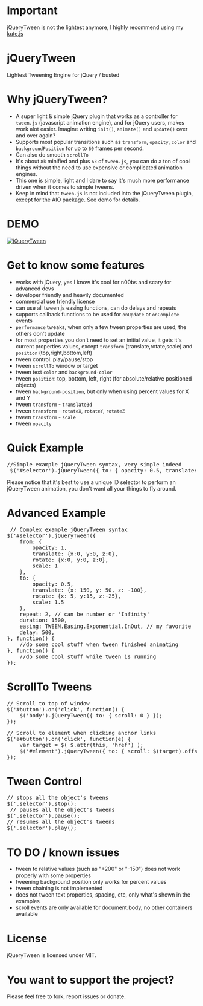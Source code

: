 Important
======
jQueryTween is not the lightest anymore, I highly recommend using my <a href="https://github.com/thednp/kute.js">kute.js</a>

jQueryTween
======
Lightest Tweening Engine for jQuery / busted

Why jQueryTween?
======
* A super light &amp; simple jQuery plugin that works as a controller for <code>tween.js</code> (javascript animation engine), and for jQuery users, makes work alot easier. Imagine writing <code>init()</code>, <code>animate()</code> and <code>update()</code> over and over again?
* Supports most popular transitions such as <code>transform</code>, <code>opacity</code>, <code>color</code> and <code>backgroundPosition</code> for up to <code>60</code> frames per second.
* Can also do smooth <code>scrollTo</code>
* It's about <code>8k</code> minified and plus <code>6k</code> of <code>tween.js</code>, you can do a ton of cool things without the need to use expensive or complicated animation engines.
* This one is simple, light and I dare to say it's much more performance driven when it comes to simple tweens. 
* Keep in mind that <code>tween.js</code> is not included into the jQueryTween plugin, except for the AIO package. See demo for details.

DEMO
======
<a href="http://thednp.github.io/jQueryTween/"><img src="http://thednp.github.io/jQueryTween/assets/img/jQueryTween.png" alt="jQueryTween"></a>


Get to know some features
======
* works with jQuery, yes I know it's cool for n00bs and scary for advanced devs
* developer friendly and heavily documented
* commercial use friendly license
* can use all tween.js easing functions, can do delays and repeats
* supports callback functions to be used for <code>onUpdate</code> or <code>onComplete</code> events
* <code>performance</code> tweaks, when only a few tween properties are used, the others don't update
* for most properties you don't need to set an initial value, it gets it's current properties values, except <code>transform</code> (translate,rotate,scale) and <code>position</code> (top,right,bottom,left)
* tween control: play/pause/stop
* tween <code>scrollTo</code> window or target
* tween text <code>color</code> and <code>background-color</code>
* tween <code>position</code>: top, bottom, left, right (for absolute/relative positioned objects)
* tween <code>background-position</code>, but only when using percent values for X and Y
* tween <code>transform</code> - <code>translate3d</code>
* tween <code>transform</code> - <code>rotateX</code>, <code>rotateY</code>, <code>rotateZ</code>
* tween <code>transform</code> - <code>scale</code>
* tween <code>opacity</code>
 
 
Quick Example 
======
<pre>//Simple example jQueryTween syntax, very simple indeed
 $('#selector').jQueryTween({ to: { opacity: 0.5, translate: {y: 50} }, duration: 700 });
</pre>
 
Please notice that it's best to use a unique ID selector to perform an jQueryTween animation,
you don't want all your things to fly around.
 
Advanced Example
======
<pre> // Complex example jQueryTween syntax 
$('#selector').jQueryTween({
	from: {
		opacity: 1,
		translate: {x:0, y:0, z:0},
		rotate: {x:0, y:0, z:0},
		scale: 1
	}, 
	to: {
		opacity: 0.5, 
		translate: {x: 150, y: 50, z: -100}, 
		rotate: {x: 5, y:15, z:-25},
		scale: 1.5
	}, 
	repeat: 2, // can be number or 'Infinity'
	duration: 1500,
	easing: TWEEN.Easing.Exponential.InOut, // my favorite
	delay: 500,
}, function() {
	//do some cool stuff when tween finished animating
}, function() {
	//do some cool stuff while tween is running 
});
</pre>


ScrollTo Tweens
======
<pre>// Scroll to top of window
$('#button').on('click', function() {
	$('body').jQueryTween({ to: { scroll: 0 } });
});
</pre>

<pre>// Scroll to element when clicking anchor links
$('a#button').on('click', function(e) {
	var target = $( $.attr(this, 'href') );
	$('#element').jQueryTween({ to: { scroll: $(target).offset().top } });
});
</pre>


Tween Control
======
<pre>// stops all the object's tweens
$('.selector').stop();
 // pauses all the object's tweens 
$('.selector').pause();
// resumes all the object's tweens
$('.selector').play(); 
</pre>


TO DO / known issues
======
* tween to relative values (such as "+200" or "-150") does not work properly with some properties
* tweening background position only works for percent values
* tween chaining is not implemented
* does not tween text properties, spacing, etc, only what's shown in the examples
* scroll events are only available for document.body, no other containers available

License
======
jQueryTween is licensed under MIT.

You want to support the project?
======
Please feel free to fork, report issues or donate. 
